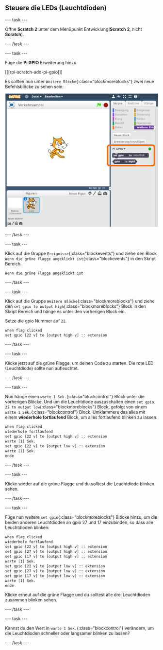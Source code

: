 ## Steuere die LEDs (Leuchtdioden)

--- task ---

Öffne **Scratch 2** unter dem Menüpunkt Entwicklung(**Scratch 2**, nicht **Scratch**).

--- /task ---

--- task ---

Füge die **Pi GPIO** Erweiterung hinzu.

[[[rpi-scratch-add-pi-gpio]]]

Es sollten nun unter `Weitere Blöcke`{:class="blockmoreblocks"} zwei neue Befehlsblöcke zu sehen sein:

![pi gpio Blöcke in ](images/scratch2-1-annotated.png)

--- /task ---

--- task ---

Klick auf die Gruppe `Ereignisse`{:class="blockevents"} und ziehe den Block `Wenn die grüne Flagge angeklickt ist`{:class="blockevents"} in den Skript Bereich.

```blocks
Wenn die grüne Flagge angeklickt ist
```

--- /task ---

--- task ---

Klick auf die Gruppe `Weitere Blöcke`{:class="blockmoreblocks"} und ziehe den `set gpio to output high`{:class="blockmoreblocks"} Block in den Skript Bereich und hänge es unter den vorherigen Block ein.

Setze die gpio Nummer auf `22`.

```blocks
when flag clicked
set gpio [22 v] to [output high v] :: extension
```

--- /task ---

--- task ---

Klicke jetzt auf die grüne Flagge, um deinen Code zu starten. Die rote LED (Leuchtdiode) sollte nun aufleuchtet.

--- /task ---

--- task ---

Nun hänge einen `warte 1 Sek.`{:class="blockcontrol"} Block unter die vorherigen Blöcke. Und um die Leuchtdiode auszuschalten einen `set gpio 22 to output low`{:class="blockmoreblocks"} Block, gefolgt von einem `warte 1 Sek.`{:class="blockcontrol"} Block. Umklammere das alles mit einem **wiederhole fortlaufend** Block, um alles fortlaufend blinken zu lassen:

```blocks
when flag clicked
wiederhole fortlaufend
set gpio [22 v] to [output high v] :: extension
warte [1] Sek.
set gpio [22 v] to [output low v] :: extension
warte [1] Sek.
ende
```

--- /task ---

--- task ---

Klicke wieder auf die grüne Flagge und du solltest die Leuchtdiode blinken sehen.

--- /task ---

--- task ---

Füge nun weitere `set gpio`{:class="blockmoreblocks"} Blöcke hinzu, um die beiden anderen Leuchtdioden an gpio 27 und 17 einzubinden, so dass alle Leuchtdioden blinken:

```blocks
when flag clicked
wiederhole fortlaufend
set gpio [22 v] to [output high v] :: extension
set gpio [27 v] to [output high v] :: extension
set gpio [17 v] to [output high v] :: extension
warte [1] Sek.
set gpio [22 v] to [output low v] :: extension
set gpio [27 v] to [output low v] :: extension
set gpio [17 v] to [output low v] :: extension
warte [1] Sek.
ende
```

Klicke erneut auf die grüne Flagge und du solltest alle drei Leuchtdioden zusammen blinken sehen.

--- /task ---

--- task ---

Kannst du den Wert in `warte 1 Sek.`{:class="blockcontrol"} verändern, um die Leuchtdioden schneller oder langsamer blinken zu lassen?

--- /task ---